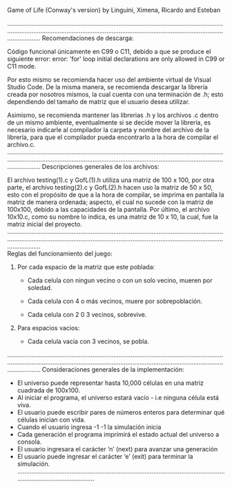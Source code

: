   Game of Life (Conway's version)
      by Linguini, Ximena, Ricardo and Esteban
      
...........................................................................................................................................................................................................................................................................
  Recomendaciones de descarga:

Código funcional únicamente en  C99 o C11, debido a que se produce el siguiente error:
error: 'for' loop initial declarations are only allowed in C99 or C11 mode.


  Por esto mismo se recomienda hacer uso del ambiente virtual de Visual Studio Code.
De la misma manera, se recomienda descargar la librería creada por nosotros mismos, la cual cuenta con una terminación de .h;
esto dependiendo del tamaño de matriz que el usuario desea utilizar. 


  Asimismo, se recomienda mantener las librerias .h y los archivos .c dentro de un mismo ambiente, 
eventualmente si se decide mover la librería, es necesario indicarle al compilador la carpeta y nombre del archivo de la librería,
para que el compilador pueda encontrarlo a la hora de compilar el archivo.c.
...........................................................................................................................................................................................................................................................................
  Descripciones generales de los archivos:

  El archivo testing(1).c y GofL(1).h utiliza una matriz de 100 x 100, 
por otra parte, el archivo testing(2).c y GofL(2).h hacen uso la matriz de 50 x 50, 
esto con el propósito de que a la hora de compilar, se imprima en pantalla la matriz de manera ordenada;
aspecto, el cual no sucede con la matriz de 100x100, debido a las capacidades de la pantalla.
Por último, el archivo 10x10.c, como su nombre lo indica, es una matriz de 10 x 10, la cual, fue la matriz inicial del proyecto.
...........................................................................................................................................................................................................................................................................                                 
    Reglas del funcionamiento del juego:

  1. Por cada espacio de la matriz que este poblada:
  
        - Cada celula con ningun vecino o con un solo vecino, mueren por soledad.
        
        - Cada celula con 4 o más vecinos, muere por sobrepoblación.
        
        - Cada celula con 2 0 3 vecinos, sobrevive.
      
      
  2. Para espacios vacios:
  
        - Cada celula vacia con 3 vecinos, se pobla.
      
...........................................................................................................................................................................................................................................................................
  Consideraciones generales de la implementación:

  -	El universo puede representar hasta 10,000 células en una matriz cuadrada de 100x100.
  -	Al iniciar el programa, el universo estará vacío - i.e ninguna célula está viva.
  -	El usuario puede escribir pares de números enteros para determinar qué células inician con vida.
  -	Cuando el usuario ingresa -1 -1 la simulación inicia
  -	Cada generación el programa imprimirá el estado actual del universo a consola.
  -	El usuario ingresara el carácter ‘n’ (next) para avanzar una generación
  -	El usuario puede ingresar el carácter ‘e’ (exit) para terminar la simulación.
...................................................................................................................................................................
